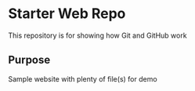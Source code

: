 # Starter Web Repo

This repository is for showing how Git and GitHub work

## Purpose

Sample website with plenty of file(s) for demo